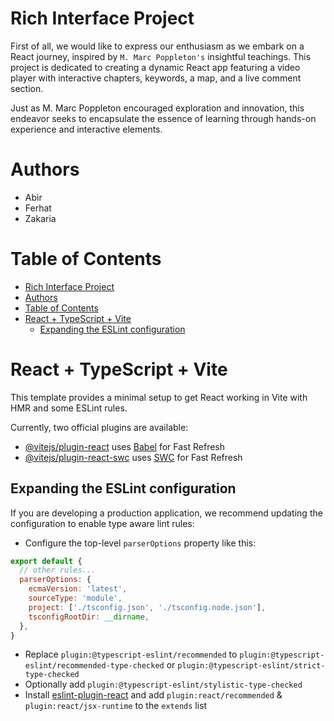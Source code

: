 # Rich Interface Project
First of all, we would like to express our enthusiasm as we embark on a React journey, inspired by `M. Marc Poppleton's` insightful teachings. This project is dedicated to creating a dynamic React app featuring a video player with interactive chapters, keywords, a map, and a live comment section. 

Just as M. Marc Poppleton encouraged exploration and innovation, this endeavor seeks to encapsulate the essence of learning through hands-on experience and interactive elements.

# Authors
- Abir 
- Ferhat
- Zakaria

# Table of Contents
- [Rich Interface Project](#rich-interface-project)
- [Authors](#authors)
- [Table of Contents](#table-of-contents)
- [React + TypeScript + Vite](#react--typescript--vite)
  - [Expanding the ESLint configuration](#expanding-the-eslint-configuration)


# React + TypeScript + Vite

This template provides a minimal setup to get React working in Vite with HMR and some ESLint rules.

Currently, two official plugins are available:

- [@vitejs/plugin-react](https://github.com/vitejs/vite-plugin-react/blob/main/packages/plugin-react/README.md) uses [Babel](https://babeljs.io/) for Fast Refresh
- [@vitejs/plugin-react-swc](https://github.com/vitejs/vite-plugin-react-swc) uses [SWC](https://swc.rs/) for Fast Refresh

## Expanding the ESLint configuration

If you are developing a production application, we recommend updating the configuration to enable type aware lint rules:

- Configure the top-level `parserOptions` property like this:

```js
export default {
  // other rules...
  parserOptions: {
    ecmaVersion: 'latest',
    sourceType: 'module',
    project: ['./tsconfig.json', './tsconfig.node.json'],
    tsconfigRootDir: __dirname,
  },
}
```

- Replace `plugin:@typescript-eslint/recommended` to `plugin:@typescript-eslint/recommended-type-checked` or `plugin:@typescript-eslint/strict-type-checked`
- Optionally add `plugin:@typescript-eslint/stylistic-type-checked`
- Install [eslint-plugin-react](https://github.com/jsx-eslint/eslint-plugin-react) and add `plugin:react/recommended` & `plugin:react/jsx-runtime` to the `extends` list
